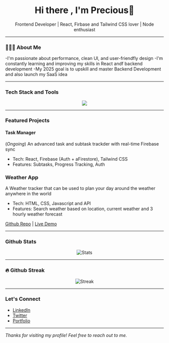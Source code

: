 <h1 align="center">Hi there , I'm Precious👋</h1>
<p align="center">Frontend Developer | React, Firbase and Tailwind CSS lover | Node enthusiast</p>

---

###  👩🏽‍🦰 About Me

-I'm passionate about performance, clean UI, and user-friendfly design
-I'm constantly learning and improving my skills in React andf backend development
-My 2025 goal is to upskill and master Backend Development and also launch my SaaS idea

---

### Tech Stack and Tools
<p align="center">
  <img src="https://skillicons.dev/icons?i=html,css,js,react,tailwind,vscode,github,firebase,mysql" />
</p>

---

### Featured Projects

#### **Task Manager**
(*Ongoing*)
An advanced task and subtask trackder with real-time Firebase sync
- Tech: React, Firebase (Auth + aFirestore), Tailwind CSS
- Features: Subtasks, Progress Tracking, Auth

### **Weather App**

A Weather tracker that can be used to plan your day around the weather anywhere in the world
- Tech: HTML, CSS, Javascript and API
- Features: Search weather based on location, current weather and 3 hourly weather forecast

[Github Repo](https://github.com/Precious-svg/weather-app) | [Live Demo](https://weather-app-precious.netlify.app/)

---

### Github Stats

<p align="center">
  <img src="https://github-readme-stats.vercel.app/api?username=Precious-svg&show_icons=true&theme=radical" alt="Stats" />
</p>

---

### 🔥 Github Streak

<p align="center">
  <img src="https://github-readme-streak-stats.demolab.com/?user=Precious-svg&theme=radical" alt="Streak" />
</p>

---

### Let's Connect

- [LinkedIn](https://www.linkedin.com/in/precious-ogwezhi-39a4a8201?utm_source=share&utm_cam-paign=share_via&utm_content=profile&utm_mediun=ios_app)
- [Twitter](https://x.com/adaogwezhi?s=21)
- [Portfolio](https://preciousogwezhi.netlify.app/)
  
---

*Thanks for visiting my profile! Feel free to reach out to me.*
